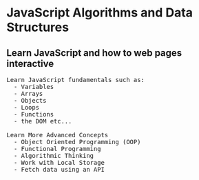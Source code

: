 # JavaScript Algorithms and Data Structures

## Learn JavaScript and how to web pages interactive
<pre>
Learn JavaScript fundamentals such as:
  - Variables
  - Arrays
  - Objects
  - Loops
  - Functions
  - the DOM etc...

Learn More Advanced Concepts
  - Object Oriented Programming (OOP)
  - Functional Programming
  - Algorithmic Thinking
  - Work with Local Storage
  - Fetch data using an API
</pre>

